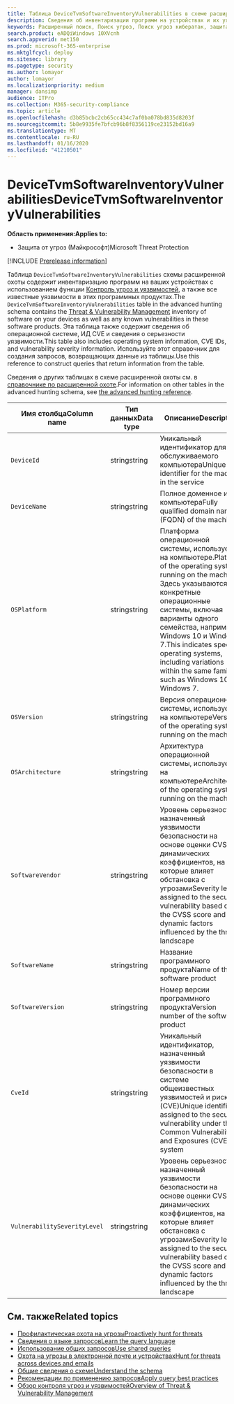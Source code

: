 ```yaml
---
title: Таблица DeviceTvmSoftwareInventoryVulnerabilities в схеме расширенной охоты
description: Сведения об инвентаризации программ на устройствах и их уязвимостях в таблице DeviceTvmSoftwareInventoryVulnerabilities схемы расширенной охоты.
keywords: Расширенный поиск, Поиск угроз, Поиск угроз кибератак, защита от угроз Майкрософт, Microsoft 365, MTP, m365, поиск, запрос, телеметрии, Справочник по схемам, Кусто, таблица, столбец, тип данных, описание, угроза & уязвимости, ТВМ, Управление устройствами, программное обеспечение, наличие уязвимостей, CVE ID, OS Девицетвмсофтвареинвенторивулнерабилитиес
search.product: eADQiWindows 10XVcnh
search.appverid: met150
ms.prod: microsoft-365-enterprise
ms.mktglfcycl: deploy
ms.sitesec: library
ms.pagetype: security
ms.author: lomayor
author: lomayor
ms.localizationpriority: medium
manager: dansimp
audience: ITPro
ms.collection: M365-security-compliance
ms.topic: article
ms.openlocfilehash: d3b85bcbc2cb65cc434c7af0ba078bd835d8203f
ms.sourcegitcommit: 5b8e9935fe7bfcb96b8f8356119ce23152bd16a9
ms.translationtype: MT
ms.contentlocale: ru-RU
ms.lasthandoff: 01/16/2020
ms.locfileid: "41210501"
---
```

# <a name="devicetvmsoftwareinventoryvulnerabilities"></a><span data-ttu-id="c6378-104">DeviceTvmSoftwareInventoryVulnerabilities</span><span class="sxs-lookup"><span data-stu-id="c6378-104">DeviceTvmSoftwareInventoryVulnerabilities</span></span>

<span data-ttu-id="c6378-105">**Область применения:**</span><span class="sxs-lookup"><span data-stu-id="c6378-105">**Applies to:**</span></span>
- <span data-ttu-id="c6378-106">Защита от угроз (Майкрософт)</span><span class="sxs-lookup"><span data-stu-id="c6378-106">Microsoft Threat Protection</span></span>

[!INCLUDE [Prerelease information](../includes/prerelease.md)]

<span data-ttu-id="c6378-107">Таблица `DeviceTvmSoftwareInventoryVulnerabilities` схемы расширенной охоты содержит инвентаризацию программ на ваших устройствах с использованием функции [Контроль угроз и уязвимостей](https://docs.microsoft.com/windows/security/threat-protection/microsoft-defender-atp/next-gen-threat-and-vuln-mgt), а также все известные уязвимости в этих программных продуктах.</span><span class="sxs-lookup"><span data-stu-id="c6378-107">The `DeviceTvmSoftwareInventoryVulnerabilities` table in the advanced hunting schema contains the [Threat & Vulnerability Management](https://docs.microsoft.com/windows/security/threat-protection/microsoft-defender-atp/next-gen-threat-and-vuln-mgt) inventory of software on your devices as well as any known vulnerabilities in these software products.</span></span> <span data-ttu-id="c6378-108">Эта таблица также содержит сведения об операционной системе, ИД CVE и сведения о серьезности уязвимости.</span><span class="sxs-lookup"><span data-stu-id="c6378-108">This table also includes operating system information, CVE IDs, and vulnerability severity information.</span></span> <span data-ttu-id="c6378-109">Используйте этот справочник для создания запросов, возвращающих данные из таблицы.</span><span class="sxs-lookup"><span data-stu-id="c6378-109">Use this reference to construct queries that return information from the table.</span></span>

<span data-ttu-id="c6378-110">Сведения о других таблицах в схеме расширенной охоты см. в [справочнике по расширенной охоте](advanced-hunting-schema-tables.md).</span><span class="sxs-lookup"><span data-stu-id="c6378-110">For information on other tables in the advanced hunting schema, see [the advanced hunting reference](advanced-hunting-schema-tables.md).</span></span>

| <span data-ttu-id="c6378-111">Имя столбца</span><span class="sxs-lookup"><span data-stu-id="c6378-111">Column name</span></span> | <span data-ttu-id="c6378-112">Тип данных</span><span class="sxs-lookup"><span data-stu-id="c6378-112">Data type</span></span> | <span data-ttu-id="c6378-113">Описание</span><span class="sxs-lookup"><span data-stu-id="c6378-113">Description</span></span> |
|-------------|-----------|-------------|
| `DeviceId` | <span data-ttu-id="c6378-114">string</span><span class="sxs-lookup"><span data-stu-id="c6378-114">string</span></span> | <span data-ttu-id="c6378-115">Уникальный идентификатор для обслуживаемого компьютера</span><span class="sxs-lookup"><span data-stu-id="c6378-115">Unique identifier for the machine in the service</span></span> |
| `DeviceName` | <span data-ttu-id="c6378-116">string</span><span class="sxs-lookup"><span data-stu-id="c6378-116">string</span></span> | <span data-ttu-id="c6378-117">Полное доменное имя компьютера</span><span class="sxs-lookup"><span data-stu-id="c6378-117">Fully qualified domain name (FQDN) of the machine</span></span> |
| `OSPlatform` | <span data-ttu-id="c6378-118">string</span><span class="sxs-lookup"><span data-stu-id="c6378-118">string</span></span> | <span data-ttu-id="c6378-119">Платформа операционной системы, используемой на компьютере.</span><span class="sxs-lookup"><span data-stu-id="c6378-119">Platform of the operating system running on the machine.</span></span> <span data-ttu-id="c6378-120">Здесь указываются конкретные операционные системы, включая варианты одного семейства, например Windows 10 и Windows 7.</span><span class="sxs-lookup"><span data-stu-id="c6378-120">This indicates specific operating systems, including variations within the same family, such as Windows 10 and Windows 7.</span></span> |
| `OSVersion` | <span data-ttu-id="c6378-121">string</span><span class="sxs-lookup"><span data-stu-id="c6378-121">string</span></span> | <span data-ttu-id="c6378-122">Версия операционной системы, используемой на компьютере</span><span class="sxs-lookup"><span data-stu-id="c6378-122">Version of the operating system running on the machine</span></span> |
| `OSArchitecture` | <span data-ttu-id="c6378-123">string</span><span class="sxs-lookup"><span data-stu-id="c6378-123">string</span></span> | <span data-ttu-id="c6378-124">Архитектура операционной системы, используемой на компьютере</span><span class="sxs-lookup"><span data-stu-id="c6378-124">Architecture of the operating system running on the machine</span></span> |
| `SoftwareVendor` | <span data-ttu-id="c6378-125">string</span><span class="sxs-lookup"><span data-stu-id="c6378-125">string</span></span> | <span data-ttu-id="c6378-126">Уровень серьезности, назначенный уязвимости безопасности на основе оценки CVSS и динамических коэффициентов, на которые влияет обстановка с угрозами</span><span class="sxs-lookup"><span data-stu-id="c6378-126">Severity level assigned to the security vulnerability based on the CVSS score and dynamic factors influenced by the threat landscape</span></span> |
| `SoftwareName` | <span data-ttu-id="c6378-127">string</span><span class="sxs-lookup"><span data-stu-id="c6378-127">string</span></span> | <span data-ttu-id="c6378-128">Название программного продукта</span><span class="sxs-lookup"><span data-stu-id="c6378-128">Name of the software product</span></span> |
| `SoftwareVersion` | <span data-ttu-id="c6378-129">string</span><span class="sxs-lookup"><span data-stu-id="c6378-129">string</span></span> | <span data-ttu-id="c6378-130">Номер версии программного продукта</span><span class="sxs-lookup"><span data-stu-id="c6378-130">Version number of the software product</span></span> |
| `CveId` | <span data-ttu-id="c6378-131">string</span><span class="sxs-lookup"><span data-stu-id="c6378-131">string</span></span> | <span data-ttu-id="c6378-132">Уникальный идентификатор, назначенный уязвимости безопасности в системе общеизвестных уязвимостей и рисков (CVE)</span><span class="sxs-lookup"><span data-stu-id="c6378-132">Unique identifier assigned to the security vulnerability under the Common Vulnerabilities and Exposures (CVE) system</span></span> |
| `VulnerabilitySeverityLevel` | <span data-ttu-id="c6378-133">string</span><span class="sxs-lookup"><span data-stu-id="c6378-133">string</span></span> | <span data-ttu-id="c6378-134">Уровень серьезности, назначенный уязвимости безопасности на основе оценки CVSS и динамических коэффициентов, на которые влияет обстановка с угрозами</span><span class="sxs-lookup"><span data-stu-id="c6378-134">Severity level assigned to the security vulnerability based on the CVSS score and dynamic factors influenced by the threat landscape</span></span> |



## <a name="related-topics"></a><span data-ttu-id="c6378-135">См. также</span><span class="sxs-lookup"><span data-stu-id="c6378-135">Related topics</span></span>

- [<span data-ttu-id="c6378-136">Профилактическая охота на угрозы</span><span class="sxs-lookup"><span data-stu-id="c6378-136">Proactively hunt for threats</span></span>](advanced-hunting-overview.md)
- [<span data-ttu-id="c6378-137">Сведения о языке запросов</span><span class="sxs-lookup"><span data-stu-id="c6378-137">Learn the query language</span></span>](advanced-hunting-query-language.md)
- [<span data-ttu-id="c6378-138">Использование общих запросов</span><span class="sxs-lookup"><span data-stu-id="c6378-138">Use shared queries</span></span>](advanced-hunting-shared-queries.md)
- [<span data-ttu-id="c6378-139">Охота на угрозы в электронной почте и устройствах</span><span class="sxs-lookup"><span data-stu-id="c6378-139">Hunt for threats across devices and emails</span></span>](advanced-hunting-query-emails-devices.md)
- [<span data-ttu-id="c6378-140">Общие сведения о схеме</span><span class="sxs-lookup"><span data-stu-id="c6378-140">Understand the schema</span></span>](advanced-hunting-schema-tables.md)
- [<span data-ttu-id="c6378-141">Рекомендации по применению запросов</span><span class="sxs-lookup"><span data-stu-id="c6378-141">Apply query best practices</span></span>](advanced-hunting-best-practices.md)
- [<span data-ttu-id="c6378-142">Обзор контроля угроз и уязвимостей</span><span class="sxs-lookup"><span data-stu-id="c6378-142">Overview of Threat & Vulnerability Management</span></span>](https://docs.microsoft.com/windows/security/threat-protection/microsoft-defender-atp/next-gen-threat-and-vuln-mgt)
